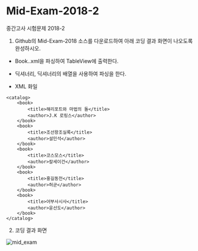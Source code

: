 # Mid-Exam-2018-2
중간고사 시험문제 2018-2

1. Github의 Mid-Exam-2018 소스를 다운로드하여 아래 코딩 결과 화면이 나오도록 완성하시오. 

- Book..xml을 파싱하여 TableView에 출력한다.

- 딕셔너리, 딕셔너리의 배열을 사용하여 파싱을 한다.
- XML 화일 
```
<catalog>
    <book>
        <title>해리포트와 마법의 돌</title>
        <author>J.K 로링스</author>
    </book>
    <book>
        <title>조선왕조실록</title>
        <author>설민석</author>
    </book>
    <book>
        <title>코스모스</title>
        <author>칼세이건</author>
    </book>
    <book>
        <title>홍길동전</title>
        <author>허균</author>
    </book>
    <book>
        <title>어부사시사</title>
        <author>윤선도</author>    
    </book>
</catalog>
```

2. 코딩 결과 화면

![mid_exam](https://user-images.githubusercontent.com/1857075/47420331-21282200-d7b9-11e8-9a16-db2a43d8f3bd.jpg)




